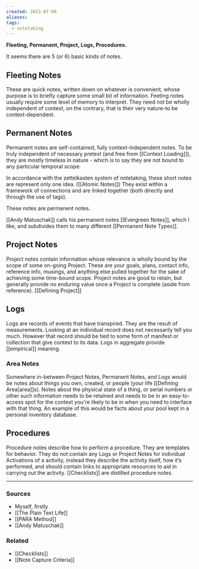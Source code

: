 ```yaml
---
created: 2023-07-08
aliases: 
tags:
  - notetaking
---
```

**Fleeting, Permanent, Project, Logs, Procedures.**

It seems there are 5 (or 6) basic kinds of notes.

## Fleeting Notes

These are quick notes, written down on whatever is convenient, whose purpose is to briefly capture some  small bit of information. Feeting notes usually require some level of memory to interpret. They need not be wholly independent of context, on the contrary, that is their very nature-to be context-dependent.

## Permanent Notes

Permanent notes are self-contained, fully context-independent notes.  To be truly independent of necessary pretext (and free from [[Context Loading]]), they are mostly timeless in nature - which is to say they are not bound to any particular temporal scope. 

In accordance with the zettelkasten system of notetaking, these short notes are represent only one idea. ([[Atomic Notes]]) They exist within a framework of connections and are linked together (both directly and through the use of tags).

These notes are permanent notes.

[[Andy Matuschak]] calls his permanent notes [[Evergreen Notes]], which I like, and subdivides them to many different [[Permanent Note Types]].

## Project Notes

Project notes contain information whose relevance is wholly bound by the scope of some on-going Project. These are your goals, plans, contact info, reference info, musings, and anything else pulled together for the sake of achieving some time-bound scope. Project notes are good to retain, but generally provide no enduring value once a Project is complete (aside from reference).  [[Defining Project]]

## Logs

Logs are records of events that have transpired. They are the result of measurements. Looking at an individual record does not necessarily tell you much. However that record should be tied to some form of manifest or collection that give context to its data. Logs in aggregate provide [[empirical]] meaning.

### Area Notes

Somewhere in-between Project Notes, Permanent Notes, and Logs would be notes about things you own, created, or people (your life [[Defining Area|area]]s). Notes about the physical state of a thing, or serial numbers or other such information needs to be retained and needs to be in an easy-to-access spot for the context you're likely to be in when you need to interface with that thing. 
An example of this would be facts about your pool kept in a personal inventory database.

## Procedures

Procedure notes describe how to perform a procedure. They are templates for behavior. They do not contain any Logs or Project Notes for individual Activations of a activity, instead they describe the activity itself, how it’s performed, and should contain links to appropriate resources to aid in carrying out the activity. [[Checklists]] are distilled procedure notes.

---

### Sources
- Myself, firstly
- [[The Plain Text Life]]
- [[PARA Method]]
- [[Andy Matuschak]]

### Related
- [[Checklists]] 
- [[Note Capture Criteria]]